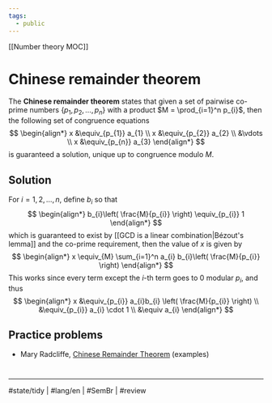```yaml
---
tags:
  - public
---
```


[[Number theory MOC]]
# Chinese remainder theorem
The **Chinese remainder theorem** states 
that given a set of pairwise co-prime numbers $\{ p_{1},p_{2},\dots,p_{n} \}$
with a product $M = \prod_{i=1}^n p_{i}$,
then the following set of congruence equations
$$
\begin{align*}
x &\equiv_{p_{1}} a_{1} \\
x &\equiv_{p_{2}} a_{2} \\
&\vdots \\
x &\equiv_{p_{n}} a_{3}
\end{align*}
$$
is guaranteed a solution,
unique up to congruence modulo $M$.

## Solution
For $i=1,2,\dots,n$, define $b_{i}$ so that
$$
\begin{align*}
b_{i}\left( \frac{M}{p_{i}} \right) \equiv_{p_{i}} 1
\end{align*}
$$
which is guaranteed to exist by [[GCD is a linear combination|Bézout's lemma]] and the co-prime requirement,
then the value of $x$ is given by
$$
\begin{align*}
x \equiv_{M} \sum_{i=1}^n a_{i} b_{i}\left( \frac{M}{p_{i}} \right)
\end{align*}
$$
This works since every term except the $i$-th term goes to $0$ modular $p_i$,
and thus
$$
\begin{align*}
x &\equiv_{p_{i}} a_{i}b_{i} \left( \frac{M}{p_{i}} \right) \\
&\equiv_{p_{i}} a_{i} \cdot 1 \\
&\equiv a_{i}
\end{align*}
$$

## Practice problems
- Mary Radcliffe, [Chinese Remainder Theorem](https://www.math.cmu.edu/~mradclif/teaching/127S19/Notes/ChineseRemainderTheorem.pdf) (examples)

#
---
#state/tidy | #lang/en | #SemBr | #review
